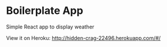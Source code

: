 # Boilerplate App
Simple React app to display weather

View it on Heroku: http://hidden-crag-22496.herokuapp.com/#/

